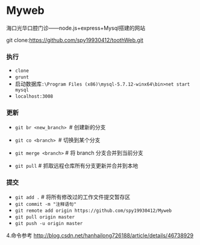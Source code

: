 # Myweb

海口光华口腔门诊——node.js+express+Mysql搭建的网站

git clone:https://github.com/spy19930412/toothWeb.git

### 执行

* `clone`
* `grunt`
* 启动数据库`:\Program Files (x86)\mysql-5.7.12-winx64\bin>net start mysql`
* `localhost:3008`


### 更新
* `git br <new_branch> `# 创建新的分支
* `git co <branch> `# 切换到某个分支
* `git merge <branch>` # 将 branch 分支合并到当前分支

* `git pull` # 抓取远程仓库所有分支更新并合并到本地


### 提交
* `git add .` # 将所有修改过的工作文件提交暂存区
* `git commit -m "注释语句"`
* `git remote add origin https://github.com/spy19930412/Myweb`
* `git pull origin master`
* `git push -u origin master`

4.命令参考
http://blog.csdn.net/hanhailong726188/article/details/46738929

